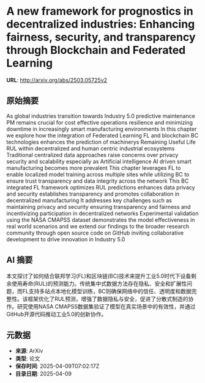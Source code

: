 # A new framework for prognostics in decentralized industries: Enhancing fairness, security, and transparency through Blockchain and Federated Learning

**URL**: http://arxiv.org/abs/2503.05725v2

## 原始摘要

As global industries transition towards Industry 5.0 predictive maintenance
PM remains crucial for cost effective operations resilience and minimizing
downtime in increasingly smart manufacturing environments In this chapter we
explore how the integration of Federated Learning FL and blockchain BC
technologies enhances the prediction of machinerys Remaining Useful Life RUL
within decentralized and human centric industrial ecosystems Traditional
centralized data approaches raise concerns over privacy security and
scalability especially as Artificial intelligence AI driven smart manufacturing
becomes more prevalent This chapter leverages FL to enable localized model
training across multiple sites while utilizing BC to ensure trust transparency
and data integrity across the network This BC integrated FL framework optimizes
RUL predictions enhances data privacy and security establishes transparency and
promotes collaboration in decentralized manufacturing It addresses key
challenges such as maintaining privacy and security ensuring transparency and
fairness and incentivizing participation in decentralized networks Experimental
validation using the NASA CMAPSS dataset demonstrates the model effectiveness
in real world scenarios and we extend our findings to the broader research
community through open source code on GitHub inviting collaborative development
to drive innovation in Industry 5.0


## AI 摘要

本文探讨了如何结合联邦学习(FL)和区块链(BC)技术来提升工业5.0时代下设备剩余使用寿命(RUL)的预测能力。传统集中式数据方法存在隐私、安全和扩展性问题，而FL支持多站点本地化模型训练，BC则确保网络中的信任、透明度和数据完整性。该框架优化了RUL预测，增强了数据隐私与安全，促进了分散式制造的协作。研究使用NASA CMAPSS数据集验证了模型在真实场景中的有效性，并通过GitHub开源代码推动工业5.0的创新协作。

## 元数据

- **来源**: ArXiv
- **类型**: 论文
- **保存时间**: 2025-04-09T07:02:17Z
- **目录日期**: 2025-04-09
